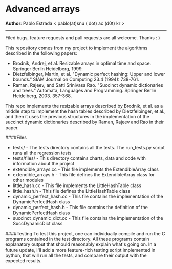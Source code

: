 Advanced arrays
=================
**Author**: Pablo Estrada < pablo(at)snu ( dot) ac (d0t) kr >
***
Filed bugs, feature requests and pull requests are all welcome. Thanks : )

This repository comes from my project to implement the algorithms described in the
following papers:

 * Brodnik, Andrej, et al. Resizable arrays in optimal time and space. Springer Berlin Heidelberg, 1999.
 * Dietzfelbinger, Martin, et al. "Dynamic perfect hashing: Upper and lower bounds." SIAM Journal on Computing 23.4 (1994): 738-761.
 * Raman, Rajeev, and Satti Srinivasa Rao. "Succinct dynamic dictionaries and trees." Automata, Languages and Programming. Springer Berlin Heidelberg, 2003. 357-368.

This repo implements the resizable arrays described by Brodnik, et al. as a
middle step to implement the hash tables described by Dietzfelbinger, et al., and then
it uses the previous structures in the implementation of the succinct dynamic dictionaries
described by Raman, Rajeev and Rao in their paper.

####Files
 * tests/ - The tests directory contains all the tests. The run_tests.py script runs all the regression tests
 * tests/files/ - This directory contains charts, data and code with information about the project
 * extendible_arrays.cc - This file implements the ExtendibleArray class
 * extendible_arrays.h  - This file defines the ExtendibleArray class for other modules
 * little_hash.cc - This file implements the LittleHashTable class
 * little_hash.h  - This file defines the LittleHashTable class
 * dynamic_perfect_hash.cc - This file contains the implementation of the DynamicPerfectHash class
 * dynamic_perfect_hash.h  - This file contains the definition of the DynamicPerfectHash class
 * succinct_dynamic_dict.cc - This file contains the implementation of the SuccDynamicDict class

####Testing
To test this project, one can individually compile and run the C programs contained in the test
directory. All these programs contain explanatory output that should reasonably explain what's
going on.
In a future update, I'll add a more feature-rich testing script implemented in python, that will
run all the tests, and compare their output with the expected results.
